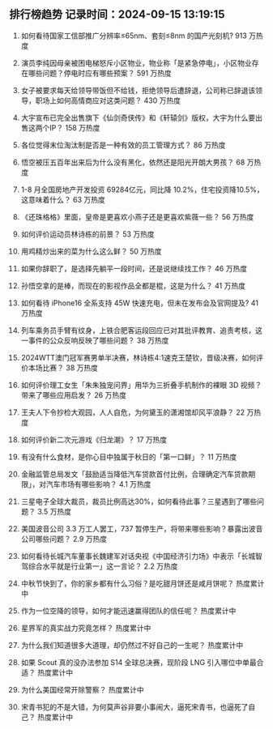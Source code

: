 
## 排行榜趋势 记录时间：2024-09-15 13:19:15
  
  1. 如何看待国家工信部推广分辨率≤65nm、套刻≤8nm 的国产光刻机? 913 万热度
    
  2. 演员李纯因母亲被困电梯怒斥小区物业，物业称「是紧急停电」，小区物业存在哪些问题？停电时应有哪些预案？ 591 万热度
    
  3. 女子被要求每天给领导带饭但不给钱，拒绝领导后遭辞退，公司称已辞退该领导，职场上如何高情商应对这类问题？ 430 万热度
    
  4. 大宇宣布已完全出售旗下《仙剑奇侠传》和《轩辕剑》版权，大宇为什么要出售这两个IP？ 158 万热度
    
  5. 各位觉得末位淘汰制是否是一种有效的员工管理方式？ 86 万热度
    
  6. 悟空被压五百年出来后为什么没有黑化，依然还是阳光开朗大男孩？ 68 万热度
    
  7. 1-8 月全国房地产开发投资 69284亿元，同比降 10.2%，住宅投资降10.5%，这意味着什么？ 63 万热度
    
  8. 《还珠格格》里面，皇帝是更喜欢小燕子还是更喜欢紫薇一些？ 56 万热度
    
  9. 如何评价运动员林诗栋的前景？ 53 万热度
    
  10. 用鸡精炒出来的菜为什么这么鲜？ 50 万热度
    
  11. 如果你辞职了，是选择先躺平一段时间，还是说继续找工作？ 46 万热度
    
  12. 孙悟空拿的是棒，而现在的影视作品全都是棍，这是为什么？ 41 万热度
    
  13. 如何看待 iPhone16 全系支持 45W 快速充电，但未在发布会及官网提及? 41 万热度
    
  14. 列车乘务员手臂有纹身，上铁合肥客运段回应已对其批评教育、追责考核，这一事件的公众反响反映了哪些问题？ 38 万热度
    
  15. 2024WTT澳门冠军赛男单半决赛，林诗栋4:1速克王楚钦，晋级决赛，如何评价本场比赛？ 38 万热度
    
  16. 如何评价理工女生「朱朱独宠问界」用华为三折叠手机制作的裸眼 3D 视频？带来了哪些应用启发？ 26 万热度
    
  17. 王夫人下令抄检大观园，人人自危，为何黛玉的潇湘馆却风平浪静？ 22 万热度
    
  18. 如何评价新二次元游戏《归龙潮》？ 17 万热度
    
  19. 有没有什么食材，是你心目中独属于秋日的「第一口鲜」？ 11 万热度
    
  20. 金融监管总局发文「鼓励适当降低汽车贷款首付比例，合理确定汽车贷款期限」，对汽车市场有哪些影响？ 4.1 万热度
    
  21. 三星电子全球大裁员，裁员比例高达30%，如何看待此事？三星遇到了哪些问题？ 3.5 万热度
    
  22. 美国波音公司 3.3 万工人罢工，737 暂停生产，将带来哪些影响？暴露出波音公司哪些问题？ 2.9 万热度
    
  23. 如何看待长城汽车董事长魏建军对话央视《中国经济引力场》中表示「长城智驾综合水平就是行业第一」这一言论？ 2.2 万热度
    
  24. 中秋节快到了，你的家乡都有什么习俗？是吃甜月饼还是咸月饼呢？ 热度累计中
    
  25. 作为一位空降的领导，如何才能迅速赢得团队的信任呢？ 热度累计中
    
  26. 星界军的真实战力究竟怎样？ 热度累计中
    
  27. 为什么我们知道很多大道理，却仍然过不好自己的一生呢？ 热度累计中
    
  28. 如果 Scout 真的没办法参加 S14 全球总决赛，现阶段 LNG 引入哪位中单最合适？ 热度累计中
    
  29. 为什么美国经常开除警察？ 热度累计中
    
  30. 宋青书犯的不是大错，为何莫声谷非要小事闹大，逼死宋青书，也逼死了自己？ 热度累计中
    